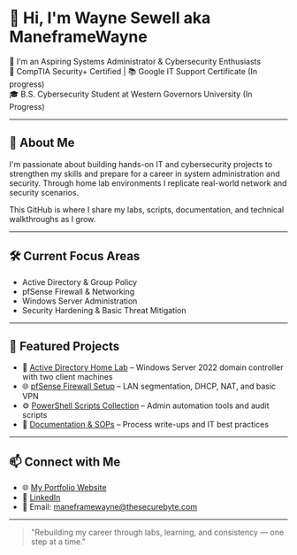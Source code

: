 # 👋 Hi, I'm Wayne Sewell aka ManeframeWayne

🔧 I'm an Aspiring Systems Administrator & Cybersecurity Enthusiasts  
📜 CompTIA Security+ Certified | 📚 Google IT Support Certificate (In progress)  
🎓 B.S. Cybersecurity Student at Western Governors University (In Progress)  

--- 

## 🧠 About Me

I'm passionate about building hands-on IT and cybersecurity projects to strengthen my skills and prepare for a career in system administration and security. Through home lab environments I replicate real-world network and security scenarios.

This GitHub is where I share my labs, scripts, documentation, and technical walkthroughs as I grow.

---

## 🛠️ Current Focus Areas
- Active Directory & Group Policy
- pfSense Firewall & Networking
- Windows Server Administration
- Security Hardening & Basic Threat Mitigation

---

## 📂 Featured Projects
- 🔐 [Active Directory Home Lab](/active-directory-home-lab/01-README.md) – Windows Server 2022 domain controller with two client machines  
- 🌐 [pfSense Firewall Setup](#) – LAN segmentation, DHCP, NAT, and basic VPN  
- ⚙️ [PowerShell Scripts Collection](#) – Admin automation tools and audit scripts  
- 📁 [Documentation & SOPs](#) – Process write-ups and IT best practices

---

## 📫 Connect with Me
- 🌐 [My Portfolio Website](https://www.thesecurebyte.com)
- 💼 [LinkedIn](https://www.linkedin.com/in/wayne-sewell-95338466/)
- 📧 Email: maneframewayne@thesecurebyte.com

---

> "Rebuilding my career through labs, learning, and consistency — one step at a time."


<!---
ManeFrameWayne/ManeFrameWayne is a ✨ special ✨ repository because its `README.md` (this file) appears on your GitHub profile.
You can click the Preview link to take a look at your changes.
--->
